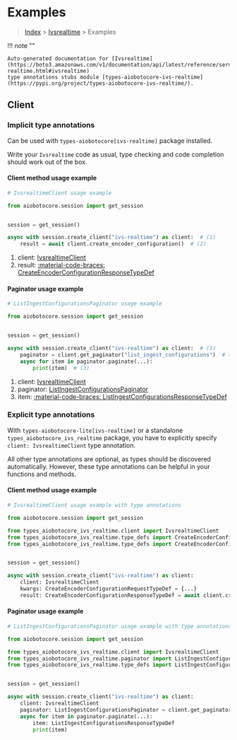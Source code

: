 # Examples

> [Index](../README.md) > [Ivsrealtime](./README.md) > Examples

!!! note ""

    Auto-generated documentation for [Ivsrealtime](https://boto3.amazonaws.com/v1/documentation/api/latest/reference/services/ivs-realtime.html#ivsrealtime)
    type annotations stubs module [types-aiobotocore-ivs-realtime](https://pypi.org/project/types-aiobotocore-ivs-realtime/).

## Client

### Implicit type annotations

Can be used with `types-aiobotocore[ivs-realtime]` package installed.

Write your `Ivsrealtime` code as usual,
type checking and code completion should work out of the box.



#### Client method usage example

```python
# IvsrealtimeClient usage example

from aiobotocore.session import get_session


session = get_session()

async with session.create_client("ivs-realtime") as client:  # (1)
    result = await client.create_encoder_configuration()  # (2)
```

1. client: [IvsrealtimeClient](./client.md)
2. result: [:material-code-braces: CreateEncoderConfigurationResponseTypeDef](./type_defs.md#createencoderconfigurationresponsetypedef)



#### Paginator usage example

```python
# ListIngestConfigurationsPaginator usage example

from aiobotocore.session import get_session


session = get_session()

async with session.create_client("ivs-realtime") as client:  # (1)
    paginator = client.get_paginator("list_ingest_configurations")  # (2)
    async for item in paginator.paginate(...):
        print(item)  # (3)
```

1. client: [IvsrealtimeClient](./client.md)
2. paginator: [ListIngestConfigurationsPaginator](./paginators.md#listingestconfigurationspaginator)
3. item: [:material-code-braces: ListIngestConfigurationsResponseTypeDef](./type_defs.md#listingestconfigurationsresponsetypedef)




### Explicit type annotations

With `types-aiobotocore-lite[ivs-realtime]`
or a standalone `types_aiobotocore_ivs_realtime` package, you have to explicitly specify
`client: IvsrealtimeClient` type annotation.

All other type annotations are optional, as types should be discovered automatically.
However, these type annotations can be helpful in your functions and methods.


#### Client method usage example

```python
# IvsrealtimeClient usage example with type annotations

from aiobotocore.session import get_session

from types_aiobotocore_ivs_realtime.client import IvsrealtimeClient
from types_aiobotocore_ivs_realtime.type_defs import CreateEncoderConfigurationResponseTypeDef
from types_aiobotocore_ivs_realtime.type_defs import CreateEncoderConfigurationRequestTypeDef


session = get_session()

async with session.create_client("ivs-realtime") as client:
    client: IvsrealtimeClient
    kwargs: CreateEncoderConfigurationRequestTypeDef = {...}
    result: CreateEncoderConfigurationResponseTypeDef = await client.create_encoder_configuration(**kwargs)
```



#### Paginator usage example

```python
# ListIngestConfigurationsPaginator usage example with type annotations

from aiobotocore.session import get_session

from types_aiobotocore_ivs_realtime.client import IvsrealtimeClient
from types_aiobotocore_ivs_realtime.paginator import ListIngestConfigurationsPaginator
from types_aiobotocore_ivs_realtime.type_defs import ListIngestConfigurationsResponseTypeDef


session = get_session()

async with session.create_client("ivs-realtime") as client:
    client: IvsrealtimeClient
    paginator: ListIngestConfigurationsPaginator = client.get_paginator("list_ingest_configurations")
    async for item in paginator.paginate(...):
        item: ListIngestConfigurationsResponseTypeDef
        print(item)
```


